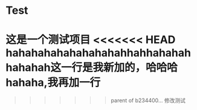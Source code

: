 Test
====

这是一个测试项目
<<<<<<< HEAD
hahahahahahahahahahhahhahahahhahahah这一行是我新加的，哈哈哈<br/>
hahaha,我再加一行
=======
>>>>>>> parent of b234400... 修改测试
